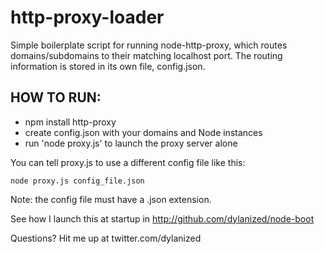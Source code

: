 http-proxy-loader
======================

Simple boilerplate script for running node-http-proxy, which routes domains/subdomains to their matching localhost port. The routing information is stored in its own file, config.json.

HOW TO RUN:
---

- npm install http-proxy
- create config.json with your domains and Node instances
- run 'node proxy.js' to launch the proxy server alone

You can tell proxy.js to use a different config file like this:

    node proxy.js config_file.json

Note: the config file must have a .json extension.

See how I launch this at startup in http://github.com/dylanized/node-boot

Questions? Hit me up at twitter.com/dylanized

